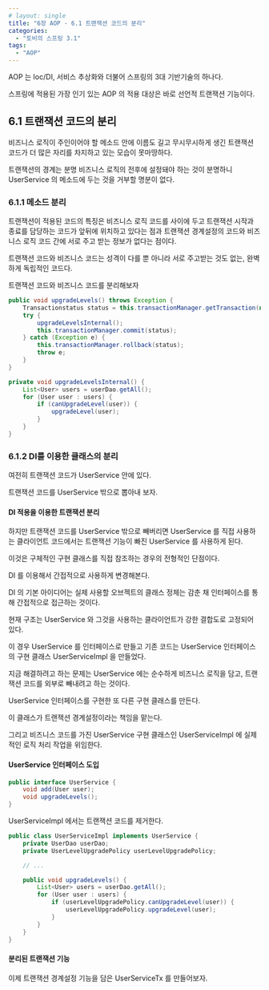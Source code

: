 ```yaml
---
# layout: single
title: "6장 AOP - 6.1 트랜잭션 코드의 분리"
categories:
  - "토비의 스프링 3.1"
tags:
  - "AOP"
---
```


AOP 는 Ioc/DI, 서비스 추상화와 더불어 스프링의 3대 기반기술의 하나다.

스프링에 적용된 가장 인기 있는 AOP 의 적용 대상은 바로 선언적 트랜잭션 기능이다.

## 6.1 트랜잭션 코드의 분리

비즈니스 로직이 주인이어야 할 메소드 안에 이름도 길고 무시무시하게 생긴 트랜잭션 코드가 더 많은 자리를 차지하고 있는 모습이 못마땅하다.

트랜잭션의 경계는 분명 비즈니스 로직의 전후에 설정돼야 하는 것이 분명하니 UserService 의 메소드에 두는 것을 거부할 명분이 없다.

### 6.1.1 메소드 분리

트랜잭션이 적용된 코드의 특징은 비즈니스 로직 코드를 사이에 두고 트랜잭션 시작과 종료를 담당하는 코드가 앞뒤에 위치하고 있다는 점과 트랜잭션 경계설정의 코드와 비즈니스 로직 코드 간에 서로 주고 받는 정보가 없다는 점이다.

트랜잭션 코드와 비즈니스 코드는 성격이 다를 뿐 아니라 서로 주고받는 것도 없는, 완벽하게 독립적인 코드다.

트랜잭션 코드와 비즈니스 코드를 분리해보자

```java
public void upgradeLevels() throws Exception {
    Transactionstatus status = this.transactionManager.getTransaction(new DefaultTransactionDefinition());
    try {
        upgradeLevelsInternal();
        this.transactionManager.commit(status);
    } catch (Exception e) {
        this.transactionManager.rollback(status);
        throw e;
    }
}

private void upgradeLevelsInternal() {
    List<User> users = userDao.getAll();
    for (User user : users) {
        if (canUpgradeLevel(user)) {
            upgradeLevel(user);
        }
    }
}
```

### 6.1.2 DI를 이용한 클래스의 분리

여전히 트랜잭션 코드가 UserService 안에 있다.

트랜잭션 코드를 UserService 밖으로 뽑아내 보자.

#### DI 적용을 이용한 트랜잭션 분리

하지만 트랜잭션 코드를 UserService 밖으로 빼버리면 UserService 를 직접 사용하는 클라이언트 코드에서는 트랜잭션 기능이 빠진 UserService 를 사용하게 된다.

이것은 구체적인 구현 클래스를 직접 참조하는 경우의 전형적인 단점이다.

DI 를 이용해서 간접적으로 사용하게 변경해본다.

DI 의 기본 아이디어는 실제 사용할 오브젝트의 클래스 정체는 감춘 채 인터페이스를 통해 간접적으로 접근하는 것이다.

현재 구조는 UserService 와 그것을 사용하는 클라이언트가 강한 결합도로 고정되어 있다.

이 경우 UserService 를 인터페이스로 만들고 기존 코드는 UserService 인터페이스의 구현 클래스 UserServiceImpl 을 만들었다.

지금 해결하려고 하는 문제는 UserService 에는 순수하게 비즈니스 로직을 담고, 트랜잭션 코드를 외부로 빼내려고 하는 것이다.

UserService 인터페이스를 구현한 또 다른 구현 클래스를 만든다.

이 클래스가 트랜잭션 경계설정이라는 책임을 맡는다.

그리고 비즈니스 코드를 가진 UserService 구현 클래스인 UserServiceImpl 에 실제적인 로직 처리 작업을 위임한다.

#### UserService 인터페이스 도입

```java
public interface UserService {
    void add(User user);
    void upgradeLevels();
}
```

UserServiceImpl 에서는 트랜잭션 코드를 제거한다.

```java
public class UserServiceImpl implements UserService {
    private UserDao userDao;
    private UserLevelUpgradePolicy userLevelUpgradePolicy;

    // ...

    public void upgradeLevels() {
        List<User> users = userDao.getAll();
        for (User user : users) {
            if (userLevelUpgradePolicy.canUpgradeLevel(user)) {
                userLevelUpgradePolicy.upgradeLevel(user);
            }
        }
    }
}
```

#### 분리된 트랜잭션 기능

이제 트랜잭션 경계설정 기능을 담은 UserServiceTx 를 만들어보자.




